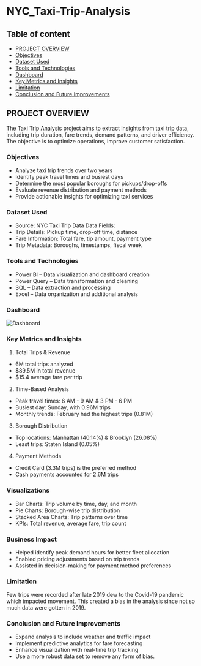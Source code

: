# NYC_Taxi-Trip-Analysis

## Table of content
- [PROJECT OVERVIEW](#project-overview)
- [Objectives](#objectives)
- [Dataset Used](#dataset-used)
- [Tools and Technologies](#tools-and-technologies)
- [Dashboard](#dashboard)
- [Key Metrics and Insights](#key-metrics-and-insights)
- [Limitation](#limitation)
- [Conclusion and Future Improvements](#conclusion-and-future-improvements)
## PROJECT OVERVIEW
The Taxi Trip Analysis project aims to extract insights from taxi trip data, including trip duration, fare trends, demand patterns, and driver efficiency. The objective is to optimize operations, improve customer satisfaction.

### Objectives
- Analyze taxi trip trends over two years
- Identify peak travel times and busiest days
- Determine the most popular boroughs for pickups/drop-offs
- Evaluate revenue distribution and payment methods
- Provide actionable insights for optimizing taxi services

### Dataset Used
- Source: NYC Taxi Trip Data
Data Fields:
- Trip Details: Pickup time, drop-off time, distance
- Fare Information: Total fare, tip amount, payment type
- Trip Metadata: Boroughs, timestamps, fiscal week

### Tools and Technologies
- Power BI – Data visualization and dashboard creation
- Power Query – Data transformation and cleaning
- SQL – Data extraction and processing
- Excel – Data organization and additional analysis

### Dashboard
![Dashboard](https://github.com/user-attachments/assets/e9e58eea-98a3-4154-82d8-e34d28ded44b)

### Key Metrics and Insights
1. Total Trips & Revenue
- 6M total trips analyzed
- $89.5M in total revenue
- $15.4 average fare per trip

2. Time-Based Analysis
- Peak travel times: 6 AM - 9 AM & 3 PM - 6 PM
- Busiest day: Sunday, with 0.96M trips
- Monthly trends: February had the highest trips (0.81M)

3. Borough Distribution
- Top locations: Manhattan (40.14%) & Brooklyn (26.08%)
- Least trips: Staten Island (0.05%)

4. Payment Methods
- Credit Card (3.3M trips) is the preferred method
- Cash payments accounted for 2.6M trips

### Visualizations
- Bar Charts: Trip volume by time, day, and month
- Pie Charts: Borough-wise trip distribution
- Stacked Area Charts: Trip patterns over time
- KPIs: Total revenue, average fare, trip count

### Business Impact
- Helped identify peak demand hours for better fleet allocation
- Enabled pricing adjustments based on trip trends
- Assisted in decision-making for payment method preferences

### Limitation
Few trips were recorded after late 2019 dew  to the Covid-19 pandemic which impacted movement. This created a bias in the analysis since not so much data were gotten in 2019.

### Conclusion and Future Improvements
- Expand analysis to include weather and traffic impact
- Implement predictive analytics for fare forecasting
- Enhance visualization with real-time trip tracking
- Use a more robust data set to remove any form of bias.
